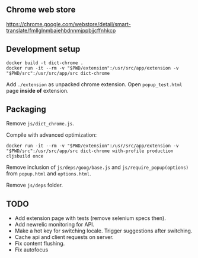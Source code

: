 ## Chrome web store
https://chrome.google.com/webstore/detail/smart-translate/fmllglnmbaiehbdnnmjppbjjcffnhkcp

## Development setup
```
docker build -t dict-chrome .
docker run -it --rm -v "$PWD/extension":/usr/src/app/extension -v "$PWD/src":/usr/src/app/src dict-chrome
```

Add `./extension` as unpacked chrome extension.
Open `popup_test.html` page **inside of** extension.

## Packaging
Remove `js/dict_chrome.js`.

Compile with advanced optimization:
```
docker run -it --rm -v "$PWD/extension":/usr/src/app/extension -v "$PWD/src":/usr/src/app/src dict-chrome with-profile production cljsbuild once
```

Remove inclusion of `js/deps/goog/base.js` and `js/require_popup(options)`
from `popup.html` and `options.html`.

Remove `js/deps` folder.

## TODO
- Add extension page with tests (remove selenium specs then).
- Add newrelic monitoring for API.
- Make a hot key for switching locale. Trigger suggestions after switching.
- Cache api and client requests on server.
- Fix content flushing.
- Fix autofocus
